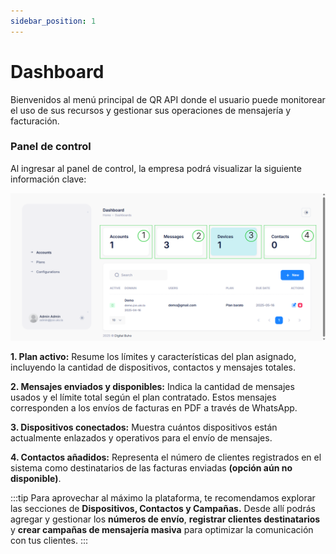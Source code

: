 ```yaml
---
sidebar_position: 1
---
```



# Dashboard

Bienvenidos al menú principal de QR API donde el usuario puede monitorear el uso de sus recursos y gestionar sus operaciones de mensajería y facturación.

### Panel de control

Al ingresar al panel de control, la empresa podrá visualizar la siguiente información clave:

![Descripción de la imagen](img/Cliente_Dashboard.png)

**1. Plan activo:** Resume los límites y características del plan asignado, incluyendo la cantidad de dispositivos, contactos y mensajes totales.

**2. Mensajes enviados y disponibles:** Indica la cantidad de mensajes usados y el límite total según el plan contratado. Estos mensajes corresponden a los envíos de facturas en PDF a través de WhatsApp.

**3. Dispositivos conectados:** Muestra cuántos dispositivos están actualmente enlazados y operativos para el envío de mensajes.

**4. Contactos añadidos:** Representa el número de clientes registrados en el sistema como destinatarios de las facturas enviadas **(opción aún no disponible)**.

:::tip
Para aprovechar al máximo la plataforma, te recomendamos explorar las secciones de **Dispositivos, Contactos y Campañas.** Desde allí podrás agregar y gestionar los **números de envío**, **registrar clientes destinatarios** y **crear campañas de mensajería masiva** para optimizar la comunicación con tus clientes.
:::

